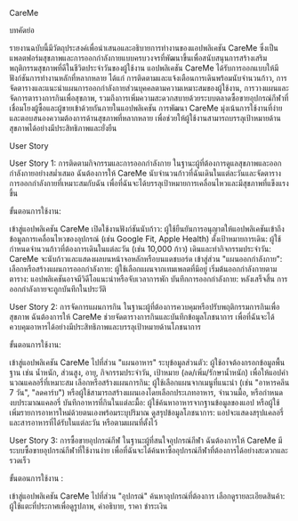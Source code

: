 CareMe

บทคัดย่อ

รายงานฉบับนี้มีวัตถุประสงค์เพื่อนำเสนอและอธิบายการทำงานของแอปพลิเคชัน CareMe ซึ่งเป็นแพลตฟอร์มสุขภาพและการออกกำลังกายแบบครบวงจรที่พัฒนาขึ้นเพื่อสนับสนุนการสร้างเสริมพฤติกรรมสุขภาพที่ดีในชีวิตประจำวันของผู้ใช้งาน แอปพลิเคชัน CareMe ได้รับการออกแบบให้มีฟังก์ชันการทำงานหลักที่หลากหลาย ได้แก่ การติดตามและแจ้งเตือนการเดินพร้อมนับจำนวนก้าว, การจัดตารางและแนะนำแผนการออกกำลังกายส่วนบุคคลตามความเหมาะสมของผู้ใช้งาน, การวางแผนและจัดการตารางการกินเพื่อสุขภาพ, รวมถึงการเพิ่มความสะดวกสบายด้วยระบบตลาดซื้อขายอุปกรณ์กีฬาที่เชื่อมโยงผู้ซื้อและผู้ขายเข้าด้วยกันภายในแอปพลิเคชัน การพัฒนา CareMe มุ่งเน้นการใช้งานที่ง่ายและตอบสนองความต้องการด้านสุขภาพที่หลากหลาย เพื่อช่วยให้ผู้ใช้งานสามารถบรรลุเป้าหมายด้านสุขภาพได้อย่างมีประสิทธิภาพและยั่งยืน

User Story

User Story 1: การติดตามกิจกรรมและการออกกำลังกาย
ในฐานะผู้ที่ต้องการดูแลสุขภาพและออกกำลังกายอย่างสม่ำเสมอ ฉันต้องการให้ CareMe นับจำนวนก้าวที่ฉันเดินในแต่ละวันและจัดตารางการออกกำลังกายที่เหมาะสมกับฉัน เพื่อที่ฉันจะได้บรรลุเป้าหมายการเคลื่อนไหวและมีสุขภาพที่แข็งแรงขึ้น

ขั้นตอนการใช้งาน:

เข้าสู่แอปพลิเคชัน CareMe
เปิดใช้งานฟังก์ชันนับก้าว: ผู้ใช้ยืนยันการอนุญาตให้แอปพลิเคชันเข้าถึงข้อมูลการเคลื่อนไหวของอุปกรณ์ (เช่น Google Fit, Apple Health)
ตั้งเป้าหมายการเดิน: ผู้ใช้กำหนดจำนวนก้าวที่ต้องการเดินในแต่ละวัน (เช่น 10,000 ก้าว)
เดินและทำกิจกรรมประจำวัน: CareMe จะนับก้าวและแสดงผลบนหน้าจอหลักหรือบนแดชบอร์ด
เข้าสู่ส่วน "แผนออกกำลังกาย":
เลือกหรือสร้างแผนการออกกำลังกาย:
ผู้ใช้เลือกแผนจากเทมเพลตที่มีอยู่
เริ่มต้นออกกำลังกายตามตาราง: แอปพลิเคชันอาจมีวิดีโอแนะนำหรือจับเวลาการพัก
บันทึกการออกกำลังกาย: หลังเสร็จสิ้น การออกกำลังกายจะถูกบันทึกในประวัติ

User Story 2: การจัดการแผนการกิน
ในฐานะผู้ที่ต้องการควบคุมหรือปรับพฤติกรรมการกินเพื่อสุขภาพ ฉันต้องการให้ CareMe ช่วยจัดตารางการกินและบันทึกข้อมูลโภชนาการ เพื่อที่ฉันจะได้ควบคุมอาหารได้อย่างมีประสิทธิภาพและบรรลุเป้าหมายด้านโภชนาการ

ขั้นตอนการใช้งาน:

เข้าสู่แอปพลิเคชัน CareMe
ไปที่ส่วน "แผนอาหาร"
ระบุข้อมูลส่วนตัว: ผู้ใช้อาจต้องกรอกข้อมูลพื้นฐาน เช่น น้ำหนัก, ส่วนสูง, อายุ, กิจกรรมประจำวัน, เป้าหมาย (ลด/เพิ่ม/รักษาน้ำหนัก) เพื่อให้แอปคำนวณแคลอรี่ที่เหมาะสม
เลือกหรือสร้างแผนการกิน:
ผู้ใช้เลือกแผนจากเมนูที่แนะนำ (เช่น "อาหารคลีน 7 วัน", "ลดคาร์บ")
หรือผู้ใช้สามารถสร้างแผนเองโดยเลือกประเภทอาหาร, จำนวนมื้อ, หรือกำหนดงบประมาณแคลอรี่
บันทึกอาหารที่กินในแต่ละมื้อ:
ผู้ใช้ค้นหาอาหารจากฐานข้อมูลของแอป
หรือผู้ใช้เพิ่มรายการอาหารใหม่ด้วยตนเองพร้อมระบุปริมาณ
ดูสรุปข้อมูลโภชนาการ: แอปจะแสดงสรุปแคลอรี่และสารอาหารที่ได้รับในแต่ละวัน หรือตามแผนที่ตั้งไว้

User Story 3: การซื้อขายอุปกรณ์กีฬ
ในฐานะผู้ที่สนใจอุปกรณ์กีฬา ฉันต้องการให้ CareMe มีระบบซื้อขายอุปกรณ์กีฬาที่ใช้งานง่าย เพื่อที่ฉันจะได้ค้นหาซื้ออุปกรณ์กีฬาที่ต้องการได้อย่างสะดวกและรวดเร็ว

ขั้นตอนการใช้งาน  :

เข้าสู่แอปพลิเคชัน CareMe
ไปที่ส่วน "อุปกรณ์"
ค้นหาอุปกรณ์ที่ต้องการ
เลือกดูรายละเอียดสินค้า: ผู้ใช้แตะที่ประกาศเพื่อดูรูปภาพ, คำอธิบาย, ราคา ชำระเงิน





